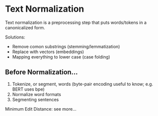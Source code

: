 # Text Normalization
Text normalization is a preprocessing step that puts words/tokens in a canonicalized form.

Solutions:
- Remove comon substrings (stemming/lemmatization)
- Replace with vectors (embeddings)
- Mapping everything to lower case (case folding)

## Before Normalization...
1. Tokenize, or segment, words (byte-pair encoding useful to know; e.g. BERT uses bpe)
2. Normalize word formats
3. Segmenting sentences

Minimum Edit Distance:
see more...
